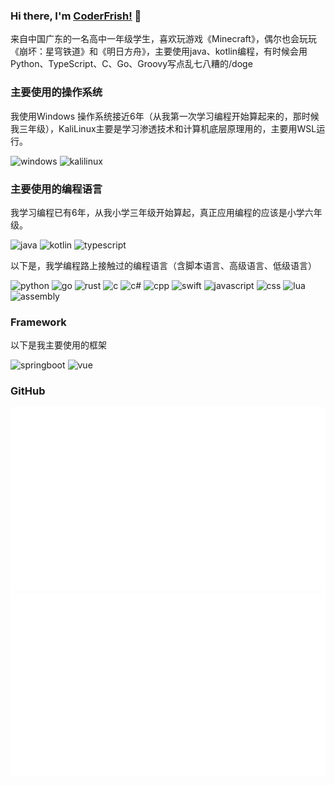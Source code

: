 ### Hi there, I'm [CoderFrish!](https://www.enaium.cn) 👋

来自中国广东的一名高中一年级学生，喜欢玩游戏《Minecraft》，偶尔也会玩玩《崩坏：星穹铁道》和《明日方舟》，主要使用java、kotlin编程，有时候会用Python、TypeScript、C、Go、Groovy写点乱七八糟的/doge

### 主要使用的操作系统

我使用Windows 操作系统接近6年（从我第一次学习编程开始算起来的，那时候我三年级），KaliLinux主要是学习渗透技术和计算机底层原理用的，主要用WSL运行。

![windows](https://img.shields.io/badge/-Windows11-red?style=for-the-badge&logo=materialdesignicons&logoColor=white)
![kalilinux](https://img.shields.io/badge/-KaliLinux-red?style=for-the-badge&logo=kalilinux&logoColor=white)

### 主要使用的编程语言

我学习编程已有6年，从我小学三年级开始算起，真正应用编程的应该是小学六年级。

![java](https://img.shields.io/badge/-Java-blue?style=for-the-badge&logo=OpenJDK&logoColor=white)
![kotlin](https://img.shields.io/badge/-Kotlin-blue?style=for-the-badge&logo=kotlin&logoColor=white)
![typescript](https://img.shields.io/badge/-TypeScript-blue?style=for-the-badge&logo=typescript&logoColor=white)

以下是，我学编程路上接触过的编程语言（含脚本语言、高级语言、低级语言）

![python](https://img.shields.io/badge/-Python-blue?style=for-the-badge&logo=python&logoColor=white)
![go](https://img.shields.io/badge/-Go-blue?style=for-the-badge&logo=go&logoColor=white)
![rust](https://img.shields.io/badge/-Rust-blue?style=for-the-badge&logo=rust&logoColor=white)
![c](https://img.shields.io/badge/-C-blue?style=for-the-badge&logo=c&logoColor=white)
![c#](https://img.shields.io/badge/-C%23-blue?style=for-the-badge&logo=c&logoColor=white)
![cpp](https://img.shields.io/badge/-C++-blue?style=for-the-badge&logo=cplusplus&logoColor=blue&logoColor=white)
![swift](https://img.shields.io/badge/-Swift-blue?style=for-the-badge&logo=swift&logoColor=white)
![javascript](https://img.shields.io/badge/-JavaScript-blue?style=for-the-badge&logo=javascript&logoColor=white)
![css](https://img.shields.io/badge/-CSS-blue?style=for-the-badge&logo=css3&logoColor=white)
![lua](https://img.shields.io/badge/-Lua-blue?style=for-the-badge&logo=lua&logoColor=white)
![assembly](https://img.shields.io/badge/-Assembly-blue?style=for-the-badge&logo=apachenetbeanside&logoColor=white)

### Framework

以下是我主要使用的框架

![springboot](https://img.shields.io/badge/-SpringBoot-green?style=for-the-badge&logo=springboot&logoColor=white)
![vue](https://img.shields.io/badge/-Vue-green?style=for-the-badge&logo=vue.js&logoColor=white)

### GitHub

![](https://raw.githubusercontent.com/CoderFrish/CoderFrish/master/generated/overview.svg)
![](https://raw.githubusercontent.com/CoderFrish/CoderFrish/master/generated/languages.svg)
